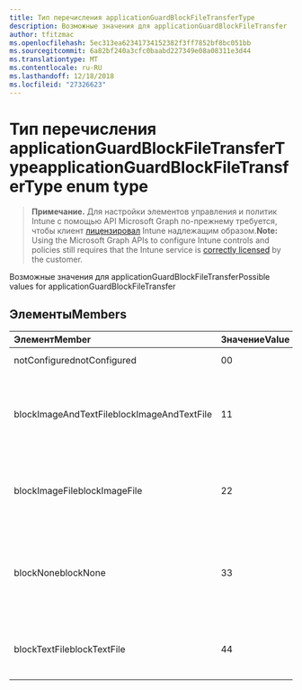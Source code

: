 ```yaml
---
title: Тип перечисления applicationGuardBlockFileTransferType
description: Возможные значения для applicationGuardBlockFileTransfer
author: tfitzmac
ms.openlocfilehash: 5ec313ea62341734152382f3ff7852bf8bc051bb
ms.sourcegitcommit: 6a82bf240a3cfc0baabd227349e08a08311e3d44
ms.translationtype: MT
ms.contentlocale: ru-RU
ms.lasthandoff: 12/18/2018
ms.locfileid: "27326623"
---
```

# <a name="applicationguardblockfiletransfertype-enum-type"></a><span data-ttu-id="13a23-103">Тип перечисления applicationGuardBlockFileTransferType</span><span class="sxs-lookup"><span data-stu-id="13a23-103">applicationGuardBlockFileTransferType enum type</span></span>

> <span data-ttu-id="13a23-104">**Примечание.** Для настройки элементов управления и политик Intune с помощью API Microsoft Graph по-прежнему требуется, чтобы клиент [лицензировал](https://go.microsoft.com/fwlink/?linkid=839381) Intune надлежащим образом.</span><span class="sxs-lookup"><span data-stu-id="13a23-104">**Note:** Using the Microsoft Graph APIs to configure Intune controls and policies still requires that the Intune service is [correctly licensed](https://go.microsoft.com/fwlink/?linkid=839381) by the customer.</span></span>

<span data-ttu-id="13a23-105">Возможные значения для applicationGuardBlockFileTransfer</span><span class="sxs-lookup"><span data-stu-id="13a23-105">Possible values for applicationGuardBlockFileTransfer</span></span>
## <a name="members"></a><span data-ttu-id="13a23-106">Элементы</span><span class="sxs-lookup"><span data-stu-id="13a23-106">Members</span></span>
|<span data-ttu-id="13a23-107">Элемент</span><span class="sxs-lookup"><span data-stu-id="13a23-107">Member</span></span>|<span data-ttu-id="13a23-108">Значение</span><span class="sxs-lookup"><span data-stu-id="13a23-108">Value</span></span>|<span data-ttu-id="13a23-109">Описание</span><span class="sxs-lookup"><span data-stu-id="13a23-109">Description</span></span>|
|:---|:---|:---|
|<span data-ttu-id="13a23-110">notConfigured</span><span class="sxs-lookup"><span data-stu-id="13a23-110">notConfigured</span></span>|<span data-ttu-id="13a23-111">0</span><span class="sxs-lookup"><span data-stu-id="13a23-111">0</span></span>|<span data-ttu-id="13a23-112">Не настроен</span><span class="sxs-lookup"><span data-stu-id="13a23-112">Not Configured</span></span>|
|<span data-ttu-id="13a23-113">blockImageAndTextFile</span><span class="sxs-lookup"><span data-stu-id="13a23-113">blockImageAndTextFile</span></span>|<span data-ttu-id="13a23-114">1</span><span class="sxs-lookup"><span data-stu-id="13a23-114">1</span></span>|<span data-ttu-id="13a23-115">Буфер обмена блокировки для передачи файла изображения и текст</span><span class="sxs-lookup"><span data-stu-id="13a23-115">Block clipboard to transfer Image and Text file</span></span>|
|<span data-ttu-id="13a23-116">blockImageFile</span><span class="sxs-lookup"><span data-stu-id="13a23-116">blockImageFile</span></span>|<span data-ttu-id="13a23-117">2</span><span class="sxs-lookup"><span data-stu-id="13a23-117">2</span></span>|<span data-ttu-id="13a23-118">Буфер обмена блокировки для передачи файла изображения</span><span class="sxs-lookup"><span data-stu-id="13a23-118">Block clipboard to transfer Image file</span></span>|
|<span data-ttu-id="13a23-119">blockNone</span><span class="sxs-lookup"><span data-stu-id="13a23-119">blockNone</span></span>|<span data-ttu-id="13a23-120">3</span><span class="sxs-lookup"><span data-stu-id="13a23-120">3</span></span>|<span data-ttu-id="13a23-121">Ни один из текстового файла или файла изображения заблокирована для передачи</span><span class="sxs-lookup"><span data-stu-id="13a23-121">Neither of text file or image file is blocked from transferring</span></span>|
|<span data-ttu-id="13a23-122">blockTextFile</span><span class="sxs-lookup"><span data-stu-id="13a23-122">blockTextFile</span></span>|<span data-ttu-id="13a23-123">4</span><span class="sxs-lookup"><span data-stu-id="13a23-123">4</span></span>|<span data-ttu-id="13a23-124">Буфер обмена блокировки для передачи текстового файла</span><span class="sxs-lookup"><span data-stu-id="13a23-124">Block clipboard to transfer Text file</span></span>|



